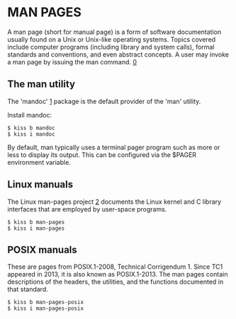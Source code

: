 MAN PAGES
=========

A man page (short for manual page) is a form of software documentation usually
found on a Unix or Unix-like operating systems. Topics covered include computer
programs (including library and system calls), formal standards and conventions,
and even abstract concepts. A user may invoke a man page by issuing the man
command. [0]

The man utility
---------------

The 'mandoc' [1] package is the default provider of the 'man' utility.

Install mandoc:

    $ kiss b mandoc
    $ kiss i mandoc

By default, man typically uses a terminal pager program such as more or less to
display its output. This can be configured via the $PAGER environment variable.

Linux manuals
-------------

The Linux man-pages project [2] documents the Linux kernel and C library
interfaces that are employed by user-space programs.

    $ kiss b man-pages 
    $ kiss i man-pages

POSIX manuals
-------------

These are pages from POSIX.1-2008, Technical Corrigendum 1. Since TC1 appeared
in 2013, it is also known as POSIX.1-2013. The man pages contain descriptions of
the headers, the utilities, and the functions documented in that standard.

    $ kiss b man-pages-posix
    $ kiss i man-pages-posix

[0]: https://en.wikipedia.org/wiki/Man_page
[1]: https://mandoc.bsd.lv/
[2]: https://kernel.org/doc/man-pages/
